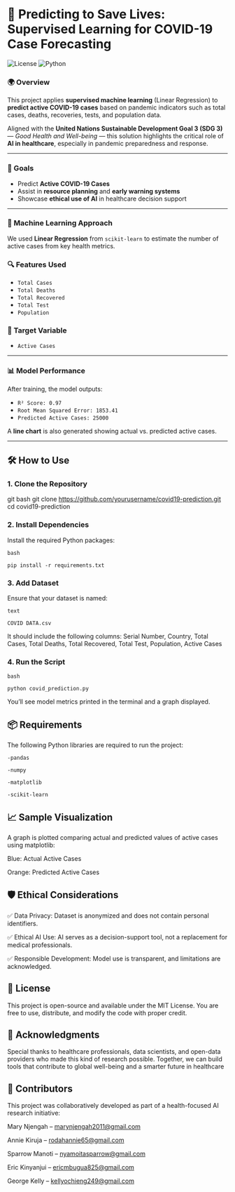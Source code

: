 # 🧠 Predicting to Save Lives: Supervised Learning for COVID-19 Case Forecasting

![License](https://img.shields.io/badge/license-MIT-blue.svg)
![Python](https://img.shields.io/badge/python-3.7%2B-blue)


### 🌍 Overview

This project applies **supervised machine learning** (Linear Regression) to **predict active COVID-19 cases** based on pandemic indicators such as total cases, deaths, recoveries, tests, and population data.

Aligned with the **United Nations Sustainable Development Goal 3 (SDG 3)** — *Good Health and Well-being* — this solution highlights the critical role of **AI in healthcare**, especially in pandemic preparedness and response.

---

### 🎯 Goals

- Predict **Active COVID-19 Cases**
- Assist in **resource planning** and **early warning systems**
- Showcase **ethical use of AI** in healthcare decision support

---

### 🧠 Machine Learning Approach

We used **Linear Regression** from `scikit-learn` to estimate the number of active cases from key health metrics.

### 🔍 Features Used

- `Total Cases`  
- `Total Deaths`  
- `Total Recovered`  
- `Total Test`  
- `Population`

### 🎯 Target Variable

- `Active Cases`

---

### 📊 Model Performance

After training, the model outputs: 
- `R² Score: 0.97`
- `Root Mean Squared Error: 1853.41`
- `Predicted Active Cases: 25000`


A **line chart** is also generated showing actual vs. predicted active cases.

---

## 🛠️ How to Use

### 1. Clone the Repository

git bash
git clone https://github.com/yourusername/covid19-prediction.git cd covid19-prediction

### 2. Install Dependencies
Install the required Python packages:

`bash`

`pip install -r requirements.txt`

### 3. Add Dataset
Ensure that your dataset is named:

`text`

`COVID DATA.csv`

It should include the following columns: Serial Number, Country, Total Cases, Total Deaths, Total Recovered, Total Test, Population, Active Cases

### 4. Run the Script

`bash`

`python covid_prediction.py`

You’ll see model metrics printed in the terminal and a graph displayed.

## 📦 Requirements
The following Python libraries are required to run the project:

`-pandas`

`-numpy`

`-matplotlib`

`-scikit-learn`

## 📈 Sample Visualization
A graph is plotted comparing actual and predicted values of active cases using matplotlib:

Blue: Actual Active Cases

Orange: Predicted Active Cases

## 🛡️ Ethical Considerations
✅ Data Privacy: Dataset is anonymized and does not contain personal identifiers.

✅ Ethical AI Use: AI serves as a decision-support tool, not a replacement for medical professionals.

✅ Responsible Development: Model use is transparent, and limitations are acknowledged.

## 📄 License
This project is open-source and available under the MIT License.
You are free to use, distribute, and modify the code with proper credit.


## 🙌 Acknowledgments
Special thanks to healthcare professionals, data scientists, and open-data providers who made this kind of research possible. Together, we can build tools that contribute to global well-being and a smarter future in healthcare

## 👥 Contributors
This project was collaboratively developed as part of a health-focused AI research initiative:

Mary Njengah – marynjengah2011@gmail.com

Annie Kiruja – rodahannie65@gmail.com

Sparrow Manoti – nyamoitasparrow@gmail.com

Eric Kinyanjui – ericmbugua825@gmail.com

George Kelly – kellyochieng249@gmail.com
